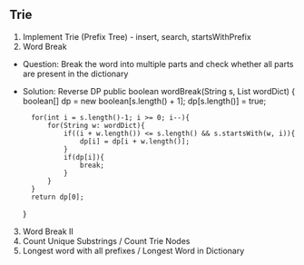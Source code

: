 ## Trie
1. Implement Trie (Prefix Tree) - insert, search, startsWithPrefix 
2. Word Break 
- Question: Break the word into multiple parts and check whether all parts are present in the dictionary
- Solution: Reverse DP
      public boolean wordBreak(String s, List<String> wordDict) {
        boolean[] dp = new boolean[s.length() + 1];
        dp[s.length()] = true;

        for(int i = s.length()-1; i >= 0; i--){
            for(String w: wordDict){
                if((i + w.length()) <= s.length() && s.startsWith(w, i)){
                    dp[i] = dp[i + w.length()];
                }
                if(dp[i]){
                    break;
                }
            }
        }
        return dp[0];
    }
3. Word Break II 
4. Count Unique Substrings / Count Trie Nodes 
5. Longest word with all prefixes / Longest Word in Dictionary 
